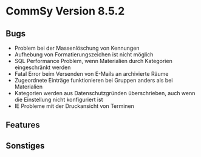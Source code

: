 CommSy Version 8.5.2
===================

Bugs
--------------------
- Problem bei der Massenlöschung von Kennungen
- Aufhebung von Formatierungszeichen ist nicht möglich
- SQL Performance Problem, wenn Materialien durch Kategorien eingeschränkt werden
- Fatal Error beim Versenden von E-Mails an archivierte Räume
- Zugeordnete Einträge funktionieren bei Gruppen anders als bei Materialien
- Kategorien werden aus Datenschutzgründen überschrieben, auch wenn die Einstellung nicht konfiguriert ist
- IE Probleme mit der Druckansicht von Terminen

Features
--------------------



Sonstiges
--------------------

